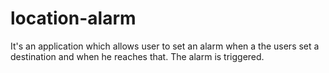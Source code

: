 # location-alarm
It's an application which allows user to set an alarm when a the users set a destination and when he reaches that. The alarm is triggered.
